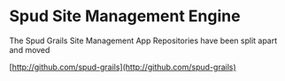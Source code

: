 Spud Site Management Engine
===============================

The Spud Grails Site Management App Repositories have been split apart and moved

[http://github.com/spud-grails](http://github.com/spud-grails)
